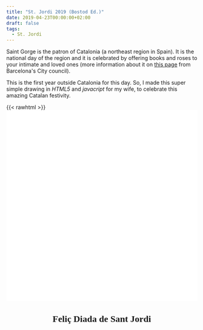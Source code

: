 ```yaml
---
title: "St. Jordi 2019 (Bostod Ed.)"
date: 2019-04-23T00:00:00+02:00
draft: false
tags:
  - St. Jordi
---
```


Saint Gorge is the patron of Catalonia (a northeast region in Spain). It is the national day of the region and it is celebrated by offering books and roses to your intimate and loved ones (more information about it on [this page](https://www.barcelona.de/en/barcelona-sant-jordi.html) from Barcelona's City council).

This is the first year outside Catalonia for this day. So, I made this super simple drawing in _HTML5_ and _javacript_ for my wife, to celebrate this amazing Catalan festivity.
    
{{< rawhtml >}}
    <canvas id="canvas" width="500" height="500"></canvas>
    <style>
        * { padding: 0; margin: 0; }
        canvas { background: #fff; display: block; margin: 0 auto; }
        h1 { text-align: center; font-family: cursive; font-size: 24px; font-style: normal; font-variant: normal; font-weight: 700; line-height: 26.4px; }
  	</style>
    <h1>Feliç Diada de Sant Jordi</h1>
    <script type="text/javascript">
        const ctx = canvas.getContext("2d");
        const petal = [
            [ [0, 0],[0.3, -1], [0.7, -1], [1, 0], [0.7, 1], [0.3, 1], [0, 0] ],
            [ [0, 0], [1, 0] ],
        ];

        function drawPetal(path, width, height, col) {
            var ii = 0;
            do {
                const p = path[ii];
                let jj = 0;
                ctx.moveTo(p[jj][0] * width, p[jj++][1] * height);
                while (jj < p.length - 1) {
                    ctx.lineTo(p[jj][0] * width, p[jj++][1] * height);
                }
                if (p[jj][0] === p[0][0] && p[jj][1] === p[0][1]) {
                    ctx.fillStyle = col;
                    ctx.fill();
                    ctx.closePath();
                } else {
                    ctx.lineTo(p[jj][0] * width, p[jj][1] * height)
                }
            } while (++ii < path.length);
        }

        function drawPetals(x, y, count, col, startAt, petal, width, height) {
            const step = (Math.PI * 2) / count;
            ctx.setTransform(1, 0, 0, 1, x, y);
            ctx.rotate(startAt);
            for (var ii = 0; ii < count; ++ii) {
                drawPetal(petal, width, height, col);
                ctx.rotate(step);
            }
            ctx.setTransform(1, 0, 0, 1, 0, 0);
        }

        function drawFlower(col_border, col_fill, lineWidth, fitScale, petalCount) {
            ctx.strokeStyle = col_border;
            ctx.lineWidth = lineWidth;
            const size = Math.min(ctx.canvas.width, ctx.canvas.height) * fitScale * 0.5;
            ctx.beginPath();

            drawPetals(ctx.canvas.width / 2, ctx.canvas.height / 2, 5, col_fill, -Math.PI / 2, petal, size, size * 0.2);
            ctx.stroke();
            ctx.beginPath();
            ctx.arc(ctx.canvas.width / 2, ctx.canvas.height / 2, size * 0.15, 0, Math.PI * 2);
            ctx.fillStyle = col_border;
            ctx.fill();
        }

        drawFlower("crimson", "lightpink", 4, 0.95, 5);
    </script>
{{< /rawhtml >}}